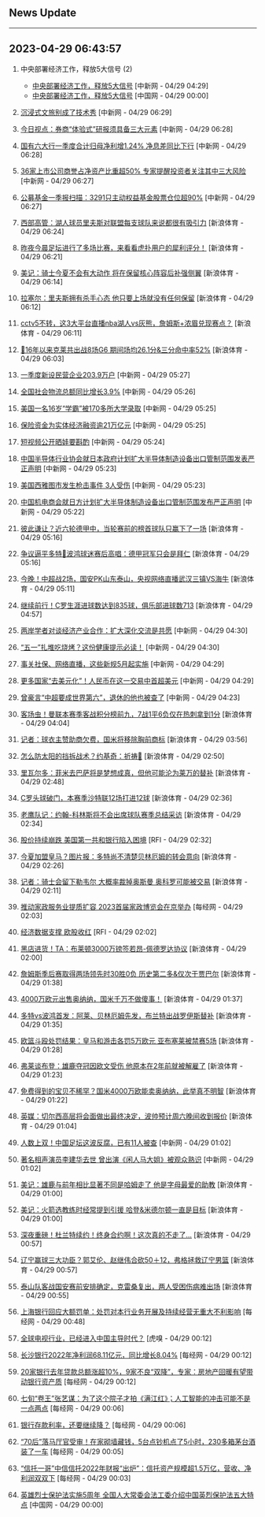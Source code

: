 ## News Update
---
2023-04-29 06:43:57
---
1. 中央部署经济工作，释放5大信号 (2)
    +  <a target="_blank" href="http://www.chinanews.com//cj/2023/04-29/9999408.shtml">中央部署经济工作，释放5大信号</a> [中新网 - 04/29 04:29]
    +  <a target="_blank" href="http://news.china.com.cn/2023-04/29/content_85261585.shtml">中央部署经济工作，释放5大信号</a> [中国网 - 04/29 00:00]

2. <a target="_blank" href="http://www.chinanews.com//cul/2023/04-29/9999429.shtml">沉浸式文旅别成了技术秀</a> [中新网 - 04/29 06:29]
3. <a target="_blank" href="http://www.chinanews.com//cj/2023/04-29/9999428.shtml">今日视点：券商“体验式”研报须具备三大元素</a> [中新网 - 04/29 06:28]
4. <a target="_blank" href="http://www.chinanews.com//cj/2023/04-29/9999426.shtml">国有六大行一季度合计归母净利增1.24% 净息差同比下行</a> [中新网 - 04/29 06:28]
5. <a target="_blank" href="http://www.chinanews.com//cj/2023/04-29/9999425.shtml">36家上市公司商誉占净资产比重超50% 专家提醒投资者关注其中三大风险</a> [中新网 - 04/29 06:27]
6. <a target="_blank" href="http://www.chinanews.com//cj/2023/04-29/9999424.shtml">公募基金一季报扫描：3291只主动权益基金股票仓位超90%</a> [中新网 - 04/29 06:27]
7. <a target="_blank" href="https://k.sina.cn/article_2018499075_784fda0302001n55b.html?from=sports&subch=osport">西部高管：湖人球员里夫斯对联盟每支球队来说都很有吸引力</a> [新浪体育 - 04/29 06:24]
8. <a target="_blank" href="https://k.sina.cn/article_1698513182_p653d411e02701e1ca.html?from=sports&subch=osport">昨夜今晨足坛进行了多场比赛，来看看虎扑用户的犀利评分！</a> [新浪体育 - 04/29 06:21]
9. <a target="_blank" href="https://k.sina.cn/article_2018499075_784fda0302001n559.html?from=sports&subch=osport">美记：骑士今夏不会有大动作 将在保留核心阵容后补强侧翼</a> [新浪体育 - 04/29 06:14]
10. <a target="_blank" href="https://k.sina.cn/article_2018499075_784fda0302001n558.html?from=sports&subch=osport">拉塞尔：里夫斯拥有杀手心态 他只要上场就没有任何保留</a> [新浪体育 - 04/29 06:12]
11. <a target="_blank" href="https://k.sina.cn/article_1685707867_6479dc5b00101aeh7.html?from=sports&subch=nba">cctv5不转，这3大平台直播nba湖人vs灰熊，詹姆斯+浓眉兑现赛点？</a> [新浪体育 - 04/29 06:11]
12. <a target="_blank" href="https://k.sina.cn/article_2018499075_784fda0302001n554.html?from=sports&subch=osport">👀16年以来克莱共出战8场G6 期间场均26.1分&三分命中率52%</a> [新浪体育 - 04/29 06:03]
13. <a target="_blank" href="http://www.chinanews.com//cj/2023/04-29/9999423.shtml">一季度新设民营企业203.9万户</a> [中新网 - 04/29 05:27]
14. <a target="_blank" href="http://www.chinanews.com//cj/2023/04-29/9999422.shtml">全国社会物流总额同比增长3.9%</a> [中新网 - 04/29 05:26]
15. <a target="_blank" href="http://www.chinanews.com//gj/2023/04-29/9999419.shtml">美国一名16岁“学霸”被170多所大学录取</a> [中新网 - 04/29 05:25]
16. <a target="_blank" href="http://www.chinanews.com//life/2023/04-29/9999421.shtml">保险资金为实体经济融资逾21万亿元</a> [中新网 - 04/29 05:25]
17. <a target="_blank" href="http://www.chinanews.com//sh/2023/04-29/9999418.shtml">短视频公开晒娃要斟酌</a> [中新网 - 04/29 05:24]
18. <a target="_blank" href="http://www.chinanews.com//gn/2023/04-29/9999415.shtml">中国半导体行业协会就日本政府计划扩大半导体制造设备出口管制范围发表严正声明</a> [中新网 - 04/29 05:23]
19. <a target="_blank" href="http://www.chinanews.com//gj/2023/04-29/9999416.shtml">美国西雅图市发生枪击事件 3人受伤</a> [中新网 - 04/29 05:23]
20. <a target="_blank" href="http://www.chinanews.com//gn/2023/04-29/9999413.shtml">中国机电商会就日方计划扩大半导体制造设备出口管制范围发布严正声明</a> [中新网 - 04/29 05:22]
21. <a target="_blank" href="https://k.sina.cn/article_2018499075_784fda0302001n54n.html?from=sports&subch=osport">彼此谦让？近六轮德甲中，当轮赛前的榜首球队只赢下了一场</a> [新浪体育 - 04/29 05:16]
22. <a target="_blank" href="https://k.sina.cn/article_2018499075_784fda0302001n54m.html?from=sports&subch=osport">争议逼平多特👀波鸿球迷赛后高唱：德甲冠军只会是拜仁</a> [新浪体育 - 04/29 05:16]
23. <a target="_blank" href="https://k.sina.cn/article_1685707867_6479dc5b00101aeh3.html?from=sports&subch=cnfootball">今晚！中超战2场，国安PK山东泰山，央视网络直播武汉三镇VS海牛</a> [新浪体育 - 04/29 05:11]
24. <a target="_blank" href="https://k.sina.cn/article_2018499075_784fda0302001n54k.html?from=sports&subch=osport">继续前行！C罗生涯进球数达到835球，俱乐部进球数713</a> [新浪体育 - 04/29 04:57]
25. <a target="_blank" href="http://www.chinanews.com//shipin/cns/2023/04-29/news958023.shtml">两岸学者对谈经济产业合作：扩大深化交流是共愿</a> [中新网 - 04/29 04:30]
26. <a target="_blank" href="http://www.chinanews.com//sh/2023/04-29/9999405.shtml">“五一”扎堆吃烧烤？这份健康提示必读！</a> [中新网 - 04/29 04:30]
27. <a target="_blank" href="http://www.chinanews.com//sh/2023/04-29/9999406.shtml">事关社保、网络直播，这些新规5月起实施</a> [中新网 - 04/29 04:29]
28. <a target="_blank" href="http://www.chinanews.com//cj/2023/04-29/9999407.shtml">更多国家“去美元化”！人民币在这一交易中首超美元</a> [中新网 - 04/29 04:29]
29. <a target="_blank" href="http://www.chinanews.com//ty/2023/04-29/9999410.shtml">曾豪言“中超要成世界第六”，退休的他也被查了</a> [中新网 - 04/29 04:23]
30. <a target="_blank" href="https://k.sina.cn/article_2018499075_784fda0302001n547.html?from=sports&subch=osport">客场虫！曼联本赛季客战积分榜前九，7战1平6负仅在热刺拿到1分</a> [新浪体育 - 04/29 04:04]
31. <a target="_blank" href="https://k.sina.cn/article_2018499075_784fda0302001n543.html?from=sports&subch=osport">记者：球衣主赞助商欠费，国米将移除胸前商标</a> [新浪体育 - 04/29 03:56]
32. <a target="_blank" href="https://k.sina.cn/article_2018499075_784fda0302001n53s.html?from=sports&subch=osport">怎么防太阳的挡拆战术？约基奇：祈祷🙏</a> [新浪体育 - 04/29 02:50]
33. <a target="_blank" href="https://k.sina.cn/article_2018499075_784fda0302001n53q.html?from=sports&subch=osport">里瓦尔多：菲米去巴萨将是梦想成真，但他可能沦为莱万的替补</a> [新浪体育 - 04/29 02:48]
34. <a target="_blank" href="https://k.sina.cn/article_2018499075_784fda0302001n53o.html?from=sports&subch=osport">C罗头球破门，本赛季沙特联12场打进12球</a> [新浪体育 - 04/29 02:36]
35. <a target="_blank" href="https://k.sina.cn/article_2018499075_784fda0302001n53n.html?from=sports&subch=osport">老鹰队记：约翰-科林斯将不会出席球队赛季总结采访</a> [新浪体育 - 04/29 02:34]
36. <a target="_blank" href="https://www.rfi.fr/cn/%E5%9B%BD%E9%99%85%E6%8A%A5%E9%81%93/20230428-%E6%B3%BD%E4%BC%A6%E6%96%AF%E5%9F%BA%E6%B1%82%E5%8A%A9%E4%B9%A0%E8%BF%91%E5%B9%B3-%E5%B0%86%E8%A2%AB%E9%81%A3%E9%80%81%E5%87%BA%E5%A2%83%E4%B9%8C%E5%85%8B%E5%85%B0%E5%84%BF%E7%AB%A5%E5%B8%A6%E5%9B%9E">股价持续崩跌 美国第一共和银行陷入困境</a> [RFI - 04/29 02:32]
37. <a target="_blank" href="https://k.sina.cn/article_2018499075_784fda0302001n53m.html?from=sports&subch=osport">今夏加盟皇马？图片报：多特尚不清楚贝林厄姆的转会意向</a> [新浪体育 - 04/29 02:26]
38. <a target="_blank" href="https://k.sina.cn/article_2018499075_784fda0302001n53k.html?from=sports&subch=osport">记者：骑士会留下勒韦尔 大概率裁掉奥斯曼 奥科罗可能被交易</a> [新浪体育 - 04/29 02:11]
39. <a target="_blank" href="https://www.nbd.com.cn/articles/2023-04-28/2798813.html">推动家政服务业提质扩容 2023首届家政博览会在京举办</a> [每经网 - 04/29 02:03]
40. <a target="_blank" href="https://www.rfi.fr/cn/%E8%B4%A2%E7%BB%8F%E5%BF%AB%E8%AE%AF/20230428-%E8%82%A1%E4%BB%B7%E6%8C%81%E7%BB%AD%E5%B4%A9%E8%B7%8C-%E7%BE%8E%E5%9B%BD%E7%AC%AC%E4%B8%80%E5%85%B1%E5%92%8C%E9%93%B6%E8%A1%8C%E9%99%B7%E5%85%A5%E5%9B%B0%E5%A2%83">经济数据支撑 欧股收红</a> [RFI - 04/29 02:02]
41. <a target="_blank" href="https://k.sina.cn/article_2018499075_784fda0302001n53i.html?from=sports&subch=osport">黑店进货！TA：布莱顿3000万镑签若昂-佩德罗达协议</a> [新浪体育 - 04/29 02:00]
42. <a target="_blank" href="https://k.sina.cn/article_2018499075_784fda0302001n53e.html?from=sports&subch=osport">詹姆斯季后赛取得两场领先时30胜0负 历史第二多&仅次于贾巴尔</a> [新浪体育 - 04/29 01:38]
43. <a target="_blank" href="https://k.sina.cn/article_1510039900_5a01615c00100xlt9.html?from=sports&subch=global">4000万欧元出售奥纳纳，国米千万不做傻事！</a> [新浪体育 - 04/29 01:37]
44. <a target="_blank" href="https://k.sina.cn/article_2018499075_784fda0302001n53c.html?from=sports&subch=osport">多特vs波鸿首发：阿莱、贝林厄姆先发，布兰特出战罗伊斯替补</a> [新浪体育 - 04/29 01:35]
45. <a target="_blank" href="https://k.sina.cn/article_2018499075_784fda0302001n539.html?from=sports&subch=osport">欧篮斗殴处罚结果：皇马和游击各罚5万欧元 亚布塞莱被禁赛5场</a> [新浪体育 - 04/29 01:28]
46. <a target="_blank" href="https://k.sina.cn/article_2018499075_784fda0302001n538.html?from=sports&subch=osport">弗莱谈布登：雄鹿夺冠因欧文受伤 他原本在2年前就被解雇了</a> [新浪体育 - 04/29 01:23]
47. <a target="_blank" href="https://k.sina.cn/article_1510039900_5a01615c00100xlsx.html?from=sports&subch=global">免费得到的宝贝不稀罕？国米4000万欧能卖奥纳纳，此举真不明智</a> [新浪体育 - 04/29 01:22]
48. <a target="_blank" href="https://k.sina.cn/article_2018499075_784fda0302001n535.html?from=sports&subch=osport">英媒：切尔西高层将会面做出最终决定，波帅预计周六晚间收到报价</a> [新浪体育 - 04/29 01:04]
49. <a target="_blank" href="http://www.chinanews.com//shipin/cns/2023/04-29/news958022.shtml">人数上双！中国足坛这波反腐，已有11人被查</a> [中新网 - 04/29 01:02]
50. <a target="_blank" href="http://www.chinanews.com//cul/2023/04-29/9999403.shtml">著名相声演员李建华去世 曾出演《闲人马大姐》被观众熟识</a> [中新网 - 04/29 01:02]
51. <a target="_blank" href="https://k.sina.cn/article_2018499075_784fda0302001n532.html?from=sports&subch=osport">美记：雄鹿与前年相比显著不同是哈姆走了 他是字母最爱的助教</a> [新浪体育 - 04/29 01:00]
52. <a target="_blank" href="https://k.sina.cn/article_2018499075_784fda0302001n533.html?from=sports&subch=osport">美记：火箭选教练时经常提到引援 哈登&米德尔顿一直是目标</a> [新浪体育 - 04/29 01:00]
53. <a target="_blank" href="https://k.sina.cn/article_3566646574_d496b52e01900yb16.html?from=sports&subch=osport">深夜重磅！杜兰特续约！终身合约啊！这次真的不走了...</a> [新浪体育 - 04/29 00:57]
54. <a target="_blank" href="https://k.sina.cn/article_5887996859_15ef3b3bb0010113kz.html?from=sports&subch=cba">辽宁赢球三大功臣？郭艾伦、赵继伟合砍50＋12，弗格拯救辽宁男篮</a> [新浪体育 - 04/29 00:57]
55. <a target="_blank" href="https://k.sina.cn/article_5330749727_13dbcc91f00101b7i6.html?from=sports&subch=cnfootball">泰山队客战国安赛前安排确定，克雷桑复出，两人受困伤病难出场</a> [新浪体育 - 04/29 00:55]
56. <a target="_blank" href="https://www.nbd.com.cn/articles/2023-04-29/2800411.html">上海银行回应大额罚单：处罚对本行业务开展及持续经营无重大不利影响</a> [每经网 - 04/29 00:48]
57. <a target="_blank" href="https://www.huxiu.com/article/1356641.html">全球电视行业，已经进入中国主导时代？</a> [虎嗅 - 04/29 00:12]
58. <a target="_blank" href="https://www.nbd.com.cn/articles/2023-04-28/2799618.html">长沙银行2022年净利润68.11亿元，同比增长8.04%</a> [每经网 - 04/29 00:12]
59. <a target="_blank" href="https://www.nbd.com.cn/articles/2023-04-28/2798760.html">20家银行去年贷款总额涨超10%，9家不良“双降”，专家：房地产回暖有望带动银行资产质</a> [每经网 - 04/29 00:12]
60. <a target="_blank" href="https://www.nbd.com.cn/articles/2023-04-29/2800287.html">七旬“卷王”张艺谋：为了这个院子才拍《满江红》；人工智能的冲击可能不是一点两点</a> [每经网 - 04/29 00:06]
61. <a target="_blank" href="https://www.nbd.com.cn/articles/2023-04-29/2800285.html">银行存款利率，还要继续降？</a> [每经网 - 04/29 00:06]
62. <a target="_blank" href="https://www.nbd.com.cn/articles/2023-04-29/2800283.html">“70后”落马厅官受审！在家砌墙藏钱，5台点钞机点了5小时，230多箱茅台酒装了一车</a> [每经网 - 04/29 00:05]
63. <a target="_blank" href="https://www.nbd.com.cn/articles/2023-04-28/2799610.html">“信托一哥”中信信托2022年财报“出炉”：信托资产规模超1.5万亿，营收、净利润双双下</a> [每经网 - 04/29 00:03]
64. <a target="_blank" href="http://news.china.com.cn/2023-04/29/content_85261560.shtml">英雄烈士保护法实施5周年 全国人大常委会法工委介绍中国英烈保护法五大特点</a> [中国网 - 04/29 00:00]
